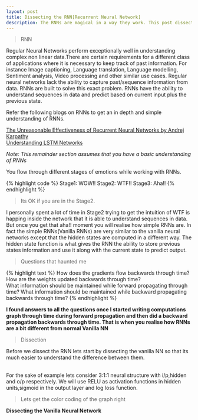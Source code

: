 ```yaml
---
layout: post
title: Dissecting the RNN[Recurrent Neural Network]
description: The RNNs are magical in a way they work. This post dissects the internal structure of the neural computation graph of RNNs and tries to give an intuition of how neurons tune themselves to understand sequences in data.
---
```


>RNN

Regular Neural Networks perform exceptionally well in understanding complex non linear data.There are certain requirements for a different class of applications
where it is necessary to keep track of past information. For instance Image captioning, Language translation, Language modelling, Sentiment analysis,
Video processing and other similar use cases. Regular neural networks lack the ability to capture past/sequence information from data. 
RNNs are built to solve this exact problem. RNNs have the ability to understand sequences in data and predict based on current input plus the previous state.

Refer the following blogs on RNNs to get an in depth and simple understanding of RNNs.

[The Unreasonable Effectiveness of Recurrent Neural Networks by Andrej Karpathy](http://karpathy.github.io/2015/05/21/rnn-effectiveness/)<br>
[Understanding LSTM Networks](http://colah.github.io/posts/2015-08-Understanding-LSTMs/)

<p><i>Note: This remainder section assumes that you have a basic understanding of RNNs</i></p>

You flow through different stages of emotions while working with RNNs.

{% highlight code %}
Stage1: WOW!!
Stage2: WTF!!
Stage3:	Aha!!
{% endhighlight %}

>Its OK if you are in the Stage2.

I personally spent a lot of time in Stage2 trying to get the intuition of WTF is happing inside the network that it is able to understand
sequences in data. But once you get that aha!! moment you will realise how simple RNNs are. In fact the simple RNNs(Vanilla RNNs) are very similar
to the vanilla neural networks except that the hidden states are computed in a different way. The hidden state function is what gives the RNN
the ability to store previous states information and use it along with the current state to predict output.

>Questions that haunted me

{% highlight text %}
How does the gradients flow backwards through time?<br>
How are the weights updated backwards through time?<br>
What information should be maintained while forward propagating through time?
What information should be maintained while backward propagating backwards through time?
{% endhighlight %}

<p><b>I found answers to all the questions once I started writing computations graph through time during forward propagation and then
did a backward propagation backwards through time. That is when you realise how RNNs are a bit different from normal Vanilla NN</b></p>


>Dissection

Before we dissect the RNN lets start by dissecting the vanilla NN so that its much easier to understand the difference between them.

<br>For the sake of example lets consider 3:1:1 neural structure with i/p,hidden and o/p respectively.
We will use RELU as activation functions in hidden units,sigmoid in the output layer and log loss function.

>Lets get the color coding of the graph right



<b>Dissecting the Vanilla Neural Network</b>





